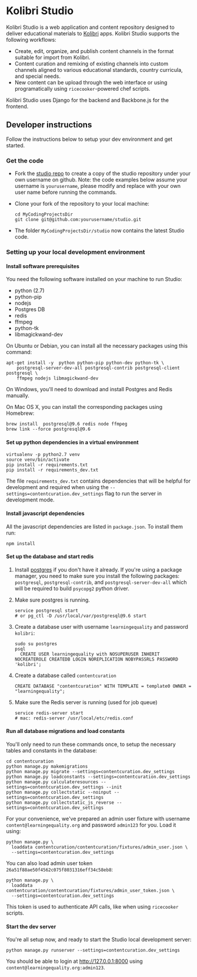 # Kolibri Studio

Kolibri Studio is a web application and content repository designed to deliver
educational materials to [Kolibri](http://learningequality.org/kolibri/) apps.
Kolibri Studio supports the following workflows:
  - Create, edit, organize, and publish content channels in the format suitable
    for import from Kolibri.
  - Content curation and remixing of existing channels into custom channels 
    aligned to various educational standards, country curricula, and special needs.
  - New content can be upload through the web interface or using programatically
    using `ricecooker`-powered chef scripts.

Kolibri Studio uses Django for the backend and Backbone.js for the frontend.



## Developer instructions

Follow the instructions below to setup your dev environment and get started.


### Get the code

  - Fork the [studio repo](https://github.com/learningequality/studio) to create
    a copy of the studio repository under your own username on github.
    Note: the code examples below assume your username is `yourusername`, please
    modify and replace with your own user name before running the commands.

  - Clone your fork of the repository to your local machine:
         
        cd MyCodingProjectsDir
        git clone git@github.com:yourusername/studio.git

  - The folder `MyCodingProjectsDir/studio` now contains the latest Studio code.



### Setting up your local development environment

#### Install software prerequisites

You need the following software installed on your machine to run Studio:
  - python (2.7)
  - python-pip
  - nodejs
  - Postgres DB
  - redis
  - ffmpeg
  - python-tk
  - libmagickwand-dev


On Ubuntu or Debian, you can install all the necessary packages using this command:

    apt-get install -y  python python-pip python-dev python-tk \
        postgresql-server-dev-all postgresql-contrib postgresql-client postgresql \
        ffmpeg nodejs libmagickwand-dev

On Windows, you'll need to download and install Postgres and Redis manually.

On Mac OS X, you can install the corresponding packages using Homebrew:

    brew install  postgresql@9.6 redis node ffmpeg
    brew link --force postgresql@9.6



#### Set up python dependencies in a virtual environment

    virtualenv -p python2.7 venv
    source venv/bin/activate
    pip install -r requirements.txt
    pip install -r requirements_dev.txt

The file `requirements_dev.txt` contains dependencies that will be helpful for
development and required when using the `--settings=contentcuration.dev_settings`
flag to run the server in development mode.


#### Install javascript dependencies

All the javascript dependencies are listed in `package.json`. To install them run:

    npm install



#### Set up the database and start redis

  1. Install [postgres](https://www.postgresql.org/download/) if you don't have
     it already. If you're using a package manager, you need to make sure you install
     the following packages: `postgresql`, `postgresql-contrib`, and `postgresql-server-dev-all`
     which will be required to build `psycopg2` python driver.

  2. Make sure postgres is running. 
     
         service postgresql start
         # or pg_ctl -D /usr/local/var/postgresql@9.6 start
     
  3. Create a database user with username `learningequality` and password `kolibri`:
     
         sudo su postgres
         psql
           CREATE USER learningequality with NOSUPERUSER INHERIT NOCREATEROLE CREATEDB LOGIN NOREPLICATION NOBYPASSRLS PASSWORD 'kolibri';

  4. Create a database called `contentcuration`
     
         CREATE DATABASE "contentcuration" WITH TEMPLATE = template0 OWNER = "learningequality";

  5. Make sure the Redis server is running (used for job queue)

         service redis-server start
         # mac: redis-server /usr/local/etc/redis.conf



#### Run all database migrations and load constants

You'll only need to run these commands once, to setup the necessary tables and
constants in the database:

    cd contentcuration
    python manage.py makemigrations
    python manage.py migrate --settings=contentcuration.dev_settings
    python manage.py loadconstants --settings=contentcuration.dev_settings
    python manage.py calculateresources --settings=contentcuration.dev_settings --init
    python manage.py collectstatic --noinput --settings=contentcuration.dev_settings
    python manage.py collectstatic_js_reverse --settings=contentcuration.dev_settings

For your convenience, we've prepared an admin user fixture with username 
`content@learningequality.org` and password `admin123` for you. Load it using:

    python manage.py \
      loaddata contentcuration/contentcuration/fixtures/admin_user.json \
      --settings=contentcuration.dev_settings

You can also load admin user token `26a51f88ae50f4562c075f8031316eff34c58eb8`:

    python manage.py \
      loaddata contentcuration/contentcuration/fixtures/admin_user_token.json \
      --settings=contentcuration.dev_settings

This token is used to authenticate API calls, like when using `ricecooker` scripts.


#### Start the dev server

You're all setup now, and ready to start the Studio local development server:

    python manage.py runserver --settings=contentcuration.dev_settings

You should be able to login at http://127.0.0.1:8000 using `content@learningequality.org:admin123`.